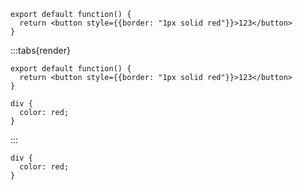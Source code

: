 

```tsx{render}
export default function() {
  return <button style={{border: "1px solid red"}}>123</button>
}
```




:::tabs{render}
```tsx{0.tsx}
export default function() {
  return <button style={{border: "1px solid red"}}>123</button>
}
```

```css{0.css}
div {
  color: red;
}
```
:::






```css{0.css}
div {
  color: red;
}
```